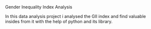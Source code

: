 Gender Inequality Index Analysis

In this data analysis project i analysed the GII index and find valuable insides from it with the help of python and its library.

